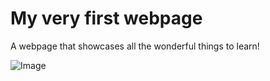 # My very first webpage 
A webpage that showcases all the wonderful things to learn!

![Image](https://images-na.ssl-images-amazon.com/images/I/71%2BBTxFMvvL._SX425_.jpg)
